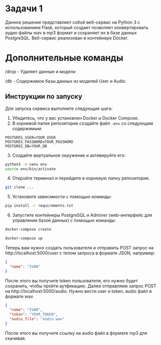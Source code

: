 # Задачи 1

Данное решение представляет собой веб-сервис на Python 3 с использованием Flask, который создает позволяет конвертировать аудио файлы wav в mp3 формат и сохраняет их в базе данных PostgreSQL. Веб-сервис реализован в контейнере Docker.

# Дополнительные команды
/drop - Удаляет данные и модели

/db - Содержимое базы данных из моделей User и Audio

## Инструкции по запуску

Для запуска сервиса выполните следующие шаги:

1. Убедитесь, что у вас установлен Docker и Docker Compose.
2. В корневой папке репозитория создайте файл `.env` со следующим содержимым:

```
POSTGRES_USER=YOUR_USER
POSTGRES_PASSWORD=YOUR_PASSWORD
POSTGRES_DB=YOUR_DB
```

3. Создайте виртуальное окружение и активируйте его:

```bash
python3 -m venv env
source env/bin/activate
```
4. Откройте терминал и перейдите в корневую папку репозитория.

```bash
git clone ...
```
5. Установите зависимости с помощью команды:

```bash
pip install -r requirements.txt
```

6. Запустите контейнеры PostgreSQL и Adminer (web-интерфейс для управления базой данных) с помощью команды:

```bash
docker-compose create
```
```bash
docker-compose up
```

Теперь вам нужно создать пользователя и отправить POST запрос на http://localhost:5000/user с телом запроса в формате JSON, например:

```json
{
  "name": "IVAN"
}
```
После этого вы получите token пользователя, его нужно будет сохранить, чтобы пройти аутфикацию. 
Далее отправляем запрос POST на http://localhost:5000/audio. Нужно вести user и token, audio файл в формате wav. 

```json
{
  "name": "IVAN",
  "token": "YOUR_TOKEN",
  "audio_file": "audio.wav"
}
```
После этого вы получите ссылку на audio файл в формате mp3 для скачивая.